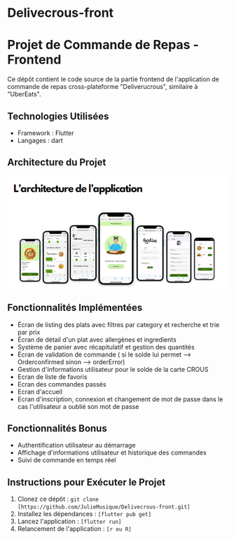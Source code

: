 # Delivecrous-front
# Projet de Commande de Repas  - Frontend

Ce dépôt contient le code source de la partie frontend de l'application de commande de repas cross-plateforme "Deliverucrous", similaire à "UberEats".

## Technologies Utilisées
- Framework : Flutter
- Langages : dart

## Architecture du Projet
![Capture d'écran](architectureApp.PNG)

## Fonctionnalités Implémentées
- Écran de listing des plats avec filtres par category et recherche et trie par prix
- Écran de détail d'un plat avec allergènes et ingredients
- Système de panier avec récapitulatif et gestion des quantités
- Écran de validation de commande ( si le solde lui permet --> Orderconfirmed sinon --> orderError)
- Gestion d'informations utilisateur pour le solde de la carte CROUS
- Ecran de liste de favoris
- Ecran des commandes passés 
- Ecran d'accueil
- Ecran d'inscription, connexion et changement de mot de passe dans le cas l'utilisateur a oublié son mot  de passe 
## Fonctionnalités Bonus
- Authentification utilisateur au démarrage
- Affichage d'informations utilisateur et historique des commandes
- Suivi de commande en temps réel

## Instructions pour Exécuter le Projet
1. Clonez ce dépôt : `git clone [https://github.com/JulieMusique/Delivecrous-front.git]`
2. Installez les dépendances : `[flutter pub get]`
3. Lancez l'application : `[flutter run]`
4. Relancement de l'application : `[r ou R]`
